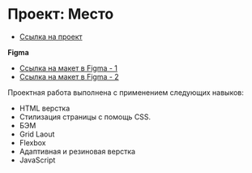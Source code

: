 # Проект: Место


* [Ссылка на проект](https://towak0714.github.io/mesto-project-revin/)

**Figma**

* [Ссылка на макет в Figma - 1](https://www.figma.com/file/2cn9N9jSkmxD84oJik7xL7/JavaScript.-Sprint-4?node-id=0%3A1)
* [Ссылка на макет в Figma - 2](https://www.figma.com/file/bjyvbKKJN2naO0ucURl2Z0/JavaScript.-Sprint-5?node-id=0%3A1)

Проектная работа выполнена с применением следующих навыков:

* HTML верстка
* Стилизация страницы с помощь CSS.
* БЭМ
* Grid Laout
* Flexbox
* Адаптивная и резиновая верстка
* JavaScript
